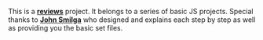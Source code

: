 This is a
<a href="https://github.com/Hcmwebs/reviews.git" target="_blank" rel="noopener noreferrer">
<strong>reviews</strong></a>
project. It belongs to a series of basic JS projects. Special thanks to <a
href="https://www.johnsmilga.com/projects"
target="\_blank"
rel="noopener noreferrer"> <strong>John Smilga</strong></a> who designed and explains each step by step as well as providing you the basic set files.

